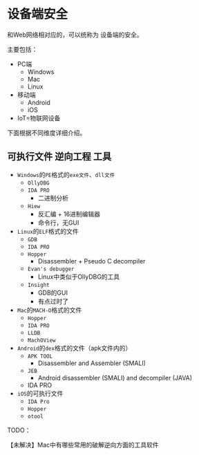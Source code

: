 # 设备端安全

和Web网络相对应的，可以统称为 设备端的安全。

主要包括：

* PC端
  * Windows
  * Mac
  * Linux
* 移动端
  * Android
  * iOS
* IoT=物联网设备

下面根据不同维度详细介绍。

## 可执行文件 逆向工程 工具

* `Windows`的`PE`格式的`exe文件`、`dll文件`
    * `OllyDBG`
    * `IDA PRO`
        * 二进制分析
    * `Hiew`
        * 反汇编 + 16进制编辑器
        * 命令行，无GUI
* `Linux`的`ELF`格式的文件
    * `GDB`
    * `IDA PRO`
    * `Hopper`
        * Disassembler + Pseudo C decompiler
    * `Evan's debugger`
        * Linux中类似于OllyDBG的工具
    * `Insight`
        * GDB的GUI
        * 有点过时了
* `Mac`的`MACH-O`格式的文件
    * `Hopper`
    * `IDA PRO`
    * `LLDB`
    * `MachOView`
* `Android`的`dex`格式的文件（apk文件内的）
    * `APK TOOL`
        * Disassembler and Assembler (SMALI)
    * `JEB`
        * Android disassembler (SMALI) and decompiler (JAVA)
    * IDA PRO
* `iOS`的可执行文件
    * `IDA Pro`
    * `Hopper`
    * `otool`

TODO：

【未解决】Mac中有哪些常用的破解逆向方面的工具软件

